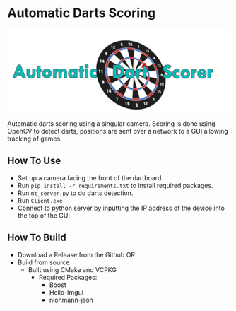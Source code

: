 # Automatic Darts Scoring

<img src="Assets/Logo.png" width="600" title="hover text">

Automatic darts scoring using a singular camera.
Scoring is done using OpenCV to detect darts, positions are sent over a network to a GUI allowing tracking of games.

## How To Use

- Set up a camera facing the front of the dartboard.
- Run `pip install -r requirements.txt` to install required packages.
- Run `mt_server.py` to do darts detection.
- Run `Client.exe`
- Connect to python server by inputting the IP address of the device into the top of the GUI

## How To Build

- Download a Release from the Github
  OR
- Build from source
  - Built using CMake and VCPKG
    - Required Packages:
      - Boost
      - Hello-Imgui
      - nlohmann-json
